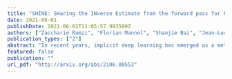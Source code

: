 ```yaml
---
title: "SHINE: SHaring the INverse Estimate from the forward pass for bi-level optimization and implicit models"
date: 2021-06-01
publishDate: 2021-06-02T11:05:57.993509Z
authors: ["Zaccharie Ramzi", "Florian Mannel", "Shaojie Bai", "Jean-Luc Starck", "Philippe Ciuciu", "Thomas Moreau"]
publication_types: ["2"]
abstract: "In recent years, implicit deep learning has emerged as a method to increase the depth of deep neural networks. While their training is memory-efficient, they are still significantly slower to train than their explicit counterparts. In Deep Equilibrium Models (DEQs), the training is performed as a bi-level problem, and its computational complexity is partially driven by the iterative inversion of a huge Jacobian matrix. In this paper, we propose a novel strategy to tackle this computational bottleneck from which many bi-level problems suffer. The main idea is to use the quasi-Newton matrices from the forward pass to efficiently approximate the inverse Jacobian matrix in the direction needed for the gradient computation. We provide a theorem that motivates using our method with the original forward algorithms. In addition, by modifying these forward algorithms, we further provide theoretical guarantees that our method asymptotically estimates the true implicit gradient. We empirically study this approach in many settings, ranging from hyperparameter optimization to large Multiscale DEQs applied to CIFAR and ImageNet. We show that it reduces the computational cost of the backward pass by up to two orders of magnitude. All this is achieved while retaining the excellent performance of the original models in hyperparameter optimization and on CIFAR, and giving encouraging and competitive results on ImageNet."
featured: false
publication: ""
url_pdf: "http://arxiv.org/abs/2106.00553"
---
```


